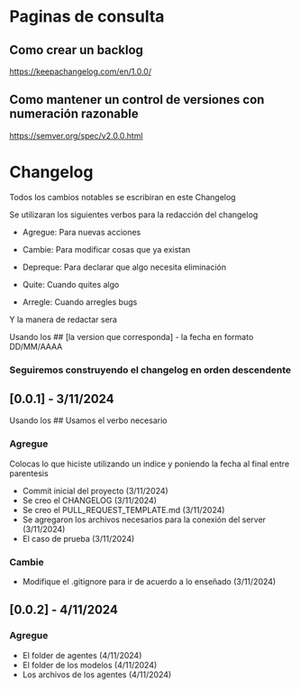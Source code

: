 # Paginas de consulta
## Como crear un backlog
https://keepachangelog.com/en/1.0.0/

## Como mantener un control de versiones con numeración razonable
https://semver.org/spec/v2.0.0.html

# Changelog

Todos los cambios notables se escribiran en este Changelog

Se utilizaran los siguientes verbos para la redacción del changelog

* Agregue: Para nuevas acciones

* Cambie: Para modificar cosas que ya existan

* Depreque: Para declarar que algo necesita eliminación

* Quite: Cuando quites algo

* Arregle: Cuando arregles bugs

Y la manera de redactar sera

Usando los ## [la version que corresponda] - la fecha en formato DD/MM/AAAA

### Seguiremos construyendo el changelog en orden descendente

## [0.0.1] - 3/11/2024
Usando los ## Usamos el verbo necesario
### Agregue
Colocas lo que hiciste utilizando un indice y poniendo la fecha al final entre parentesis
- Commit inicial del proyecto (3/11/2024)
- Se creo el CHANGELOG (3/11/2024)
- Se creo el PULL_REQUEST_TEMPLATE.md (3/11/2024)
- Se agregaron los archivos necesarios para la conexión del server (3/11/2024)
- El caso de prueba (3/11/2024) 

### Cambie  
- Modifique el .gitignore para ir de acuerdo a lo enseñado (3/11/2024)

## [0.0.2] - 4/11/2024
### Agregue
- El folder de agentes (4/11/2024)
- El folder de los modelos (4/11/2024)
- Los archivos de los agentes (4/11/2024)